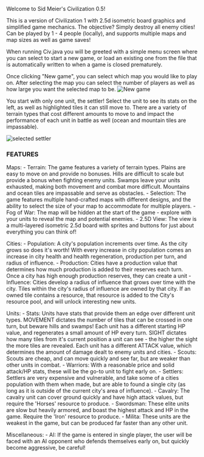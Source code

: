 Welcome to Sid Meier's Civilization 0.5!

This is a version of Civilization 1 with 2.5d isometric board graphics and simplified game mechanics. The objective? Simply destroy all enemy cities! Can be played by 1 - 4 people (locally), and supports multiple maps and map sizes as well as game saves!

When running Civ.java you will be greeted with a simple menu screen where you can select to start a new game, or load an existing one from the file that is automatically written to when a game is closed prematurely.


Once clicking "New game", you can select which map you would like to play on. After selecting the map you can select the number of players as well as how large you want the selected map to be.
![New game](https://github.com/ryanleetesmith/Civ/assets/142176160/b5e72a7d-82eb-43eb-acdf-250fd459f762|width=20px)


You start with only one unit, the settler! Select the unit to see its stats on the left, as well as highlighted tiles it can still move to. There are a variety of terrain types that cost different amounts to move to and impact the performance of each unit in battle as well (ocean and mountain tiles are impassable).

![selected settler](https://github.com/ryanleetesmith/Civ/assets/142176160/a1b7c30f-926a-4a45-9de1-60489fde3377)








### FEATURES ###

Maps:
	- Terrain:    The game features a variety of terrain types. Plains are easy to move on and 
		      provide no bonuses. Hills are difficult to scale but provide a bonus when 
		      fighting enemy units. Swamps leave your units exhausted, making both movement
		      and combat more difficult. Mountains and ocean tiles are impassable and serve
		      as obstacles.
	- Selection:  The game features multiple hand-crafted maps with different designs, and the
		      ability to select the size of your map to accommodate for multiple players.
	- Fog of War: The map will be hidden at the start of the game - explore with your units
		      to reveal the map and potential enemies.
	- 2.5D View:  The view is a multi-layered isometric 2.5d board with sprites and buttons for 
		      just about everything you can think of!

Cities:
	- Population: A city's population increments over time. As the city grows so does it's worth!
		      With every increase in city population comes an increase in city health and 
	              health regeneration, production per turn, and radius of influence.
	- Production: Cities have a production value that determines how much production is added to 
		      their reserves each turn. Once a city has high enough production reserves,
		      they can create a unit
	- Influence:  Cities develop a radius of influence that grows over time with the city. Tiles
		      within the city's radius of influence are owned by that city. If an owned tile 
		      contains a resource, that resource is added to the City's resource pool, and 
		      will unlock interesting new units.
				  
Units:
	- Stats:      Units have stats that provide them an edge over different unit types. MOVEMENT 
		      dictates the number of tiles that can be crossed in one turn, but beware hills
		      and swamps! Each unit has a different starting HP value, and regenerates a
	              small amount of HP every turn. SIGHT dictates how many tiles from it's current
		      position a unit can see - the higher the sight the more tiles are revealed.
		      Each unit has a different ATTACK value, which determines the amount of damage
		      dealt to enemy units and cities.
	- Scouts:     Scouts are cheap, and can move quickly and see far, but are weaker than other 
		      units in combat.
	- Warriors:   With a reasonable price and solid attack/HP stats, these will be the go-to unit 
		      to fight early on.
	- Settlers:   Settlers are very expensive and vulnerable, and take some of a cities population
		      with them when made, but are able to found a single city (as long as it is outside 
		      of the current city's area of influence).
	- Cavalry:    The cavalry unit can cover ground quickly and have high attack values, but
		      require the 'Horses' resource to produce.
	- Swordsman:  These elite units are slow but heavily armored, and boast the highest attack and 
		      HP in the game. Require the 'Iron' resource to produce.
	- Milita:     These units are the weakest in the game, but can be produced far faster than any
		      other unit.
	
	
Miscellaneous:
	- AI: 	      If the game is entered in single player, the user will be faced with an AI opponent
		      who defends themselves early on, but quickly become aggressive, be careful!
